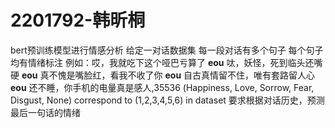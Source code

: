# 2201792-韩昕桐
bert预训练模型进行情感分析
给定一对话数据集
每一段对话有多个句子
每个句子均有情绪标注
例如：哎，我就吃下这个哑巴亏算了 __eou__ 呔，妖怪，死到临头还嘴硬 __eou__ 真不愧是嘴脸红，看我不收了你 __eou__ 自古真情留不住，唯有套路留人心 __eou__ 还不睡，你手机的电量真是感人,35536
(Happiness, Love, Sorrow, Fear, Disgust, None) correspond to (1,2,3,4,5,6) in dataset
要求根据对话历史，预测最后一句话的情绪
